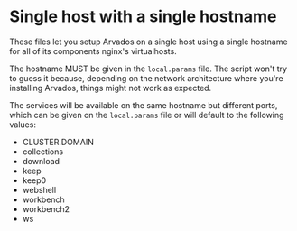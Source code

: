 Single host with a single hostname
==================================

These files let you setup Arvados on a single host using a single hostname
for all of its components nginx's virtualhosts.

The hostname MUST be given in the `local.params` file. The script won't try
to guess it because, depending on the network architecture where you're
installing Arvados, things might not work as expected.

The services will be available on the same hostname but different ports,
which can be given on the `local.params` file or will default to the following
values:

* CLUSTER.DOMAIN
* collections
* download
* keep
* keep0
* webshell
* workbench
* workbench2
* ws
